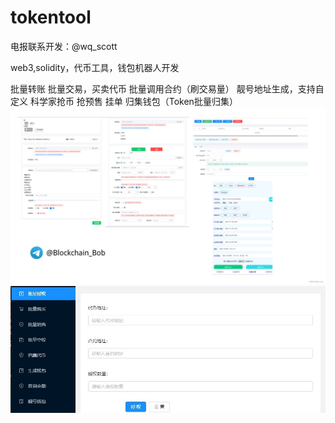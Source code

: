 # tokentool
电报联系开发：@wq_scott


web3,solidity，代币工具，钱包机器人开发

批量转账 批量交易，买卖代币 批量调用合约（刷交易量） 靓号地址生成，支持自定义 科学家抢币 抢预售 挂单 归集钱包（Token批量归集）
![](https://raw.githubusercontent.com/wwqhy/cointool/main/45d4c25ccfb24e2d83727884aad8fad2.png)
![](https://raw.githubusercontent.com/wwqhy/cointool/main/photo_2023-03-09_12-09-40.jpg)
